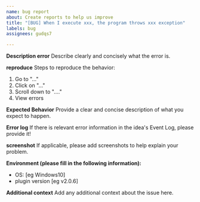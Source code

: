 ```yaml
---
name: bug report
about: Create reports to help us improve
title: "[BUG] When I execute xxx, the program throws xxx exception"
labels: bug
assignees: gudqs7

---
```


**Description error**
Describe clearly and concisely what the error is.

**reproduce**
Steps to reproduce the behavior:
1. Go to "..."
2. Click on "..."
3. Scroll down to "...."
4. View errors

**Expected Behavior**
Provide a clear and concise description of what you expect to happen.

**Error log**
If there is relevant error information in the idea's Event Log, please provide it!

**screenshot**
If applicable, please add screenshots to help explain your problem.

**Environment (please fill in the following information):**
- OS: [eg Windows10]
- plugin version [eg v2.0.6]


**Additional context**
Add any additional context about the issue here.